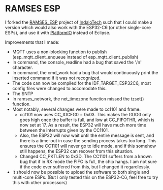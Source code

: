 # RAMSES ESP

I forked the [RAMSES_ESP](https://github.com/IndaloTech/ramses_esp/) project of [IndaloTech](https://github.com/IndaloTech) such that I could make a version which would also work with the ESP32-C6 (or other single-core ESPs), and use it with [PlatformIO](https://platformio.org/) instead of Eclipse.

Improvements that I made:
  - MQTT uses a non-blocking function to publish (esp_mqtt_client_enqueue instead of esp_mqtt_client_publish)
  - In command, the console_readline had a bug that saved the '/n' character.
  - In command, the cmd_work had a bug that would continuously print the inserted command if it was not recognized.
  - The code can now be compiled for the IDF_TARGET_ESP32C6, most config files were changed to accomodate this.
  - The SNTP
  - In ramses_network, the net_timezone function missed the tzset() function.
  - Most notably, several changes were made to cc1101 and frame.
    - cc1101 now uses CC_IOCFG0 = 0x03. This makes the GDO0 only goes high once the buffer is full, and low at CC_FIFOTHR, which is now set at 17. As a result, the ESP32 will have much more time between the interrupts given by the CC1101.
    - Also, the ESP32 will now wait until the entire message is sent, and there is a time-out in case the sending process takes too long. This ensures the CC1101 will never go to idle mode, and if this somehow still happens, the ESP32 can recover from this situation.
    - Changed CC_PKTLEN to 0x3D. The CC1101 suffers from a known bug that if in RX mode the FIFO is full, the chip hangs. I am not sure if the code ever suffered from this, but I changed it regardlessly.
  - It should now be possible to upload the software to both single and multi-core ESPs. (But I only tested this on the ESP32-C6, feel free to try this with other processors)

